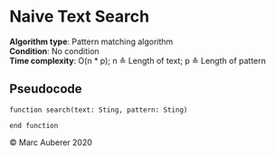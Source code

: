 # Naive Text Search
**Algorithm type**: Pattern matching algorithm <br>
**Condition**: No condition <br>
**Time complexity**: O(n * p); n ≙ Length of text; p ≙ Length of pattern

## Pseudocode
```
function search(text: Sting, pattern: Sting)
   
end function
```

© Marc Auberer 2020